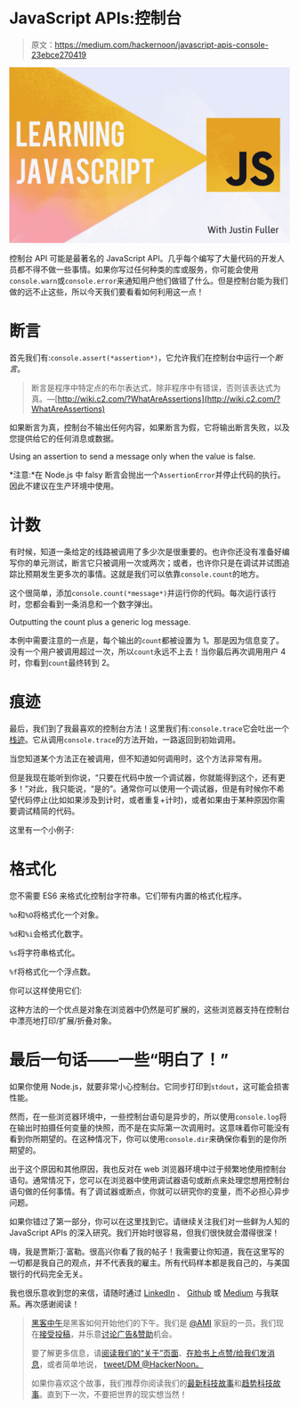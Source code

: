 # JavaScript APIs:控制台

> 原文：<https://medium.com/hackernoon/javascript-apis-console-23ebce270419>

![](img/0ddfa42e98623547b528146159217e0c.png)

控制台 API 可能是最著名的 JavaScript API。几乎每个编写了大量代码的开发人员都不得不做一些事情。如果你写过任何种类的库或服务，你可能会使用`console.warn`或`console.error`来通知用户他们做错了什么。但是控制台能为我们做的远不止这些，所以今天我们要看看如何利用这一点！

# **断言**

首先我们有:`console.assert(*assertion*)`，它允许我们在控制台中运行一个*断言*。

> 断言是程序中特定点的布尔表达式，除非程序中有错误，否则该表达式为真。—[http://wiki.c2.com/?WhatAreAssertions](http://wiki.c2.com/?WhatAreAssertions)

如果断言为真，控制台不输出任何内容，如果断言为假，它将输出断言失败，以及您提供给它的任何消息或数据。

Using an assertion to send a message only when the value is false.

*注意:*在 Node.js 中 falsy 断言会抛出一个`AssertionError`并停止代码的执行。因此不建议在生产环境中使用。

# **计数**

有时候，知道一条给定的线路被调用了多少次是很重要的。也许你还没有准备好编写你的单元测试，断言它只被调用一次或两次；或者，也许你只是在调试并试图追踪比预期发生更多次的事情。这就是我们可以依靠`console.count`的地方。

这个很简单，添加`console.count(*message*)`并运行你的代码。每次运行该行时，您都会看到一条消息和一个数字弹出。

Outputting the count plus a generic log message.

本例中需要注意的一点是，每个输出的`count`都被设置为 1。那是因为信息变了。没有一个用户被调用超过一次，所以`count`永远不上去！当你最后再次调用用户 4 时，你看到`count`最终转到 2。

# **痕迹**

最后，我们到了我最喜欢的控制台方法！这里我们有:`console.trace`它会吐出一个[栈迹](https://developer.mozilla.org/en-US/docs/Web/API/console#Stack_traces)。它从调用`console.trace`的方法开始，一路返回到初始调用。

当您知道某个方法正在被调用，但不知道如何调用时，这个方法非常有用。

但是我现在能听到你说，“只要在代码中放一个调试器，你就能得到这个，还有更多！”对此，我只能说，“是的”。通常你可以使用一个调试器，但是有时候你不希望代码停止(比如如果涉及到计时，或者重复+计时)，或者如果由于某种原因你需要调试精简的代码。

这里有一个小例子:

# **格式化**

您不需要 ES6 来格式化控制台字符串。它们带有内置的格式化程序。

`%o`和`%O`将格式化一个对象。

`%d`和`%i`会格式化数字。

`%s`将字符串格式化。

`%f`将格式化一个浮点数。

你可以这样使用它们:

这种方法的一个优点是对象在浏览器中仍然是可扩展的，这些浏览器支持在控制台中漂亮地打印/扩展/折叠对象。

# 最后一句话——一些“明白了！”

如果你使用 Node.js，就要非常小心控制台。它同步打印到`stdout`，这可能会损害性能。

然而，在一些浏览器环境中，一些控制台语句是异步的，所以使用`console.log`将在输出时拍摄任何变量的快照，而不是在实际第一次调用时。这意味着你可能没有看到你所期望的。在这种情况下，你可以使用`console.dir`来确保你看到的是你所期望的。

出于这个原因和其他原因，我也反对在 web 浏览器环境中过于频繁地使用控制台语句。通常情况下，您可以在浏览器中使用调试器语句或断点来处理您想用控制台语句做的任何事情。有了调试器或断点，你就可以研究你的变量，而不必担心异步问题。

如果你错过了第一部分，你可以在这里找到它。请继续关注我们对一些鲜为人知的 JavaScript APIs 的深入研究。我们开始时很容易，但我们很快就会潜得很深！

嗨，我是贾斯汀·富勒。很高兴你看了我的帖子！我需要让你知道，我在这里写的一切都是我自己的观点，并不代表我的雇主。所有代码样本都是我自己的，与美国银行的代码完全无关。

我也很乐意收到您的来信，请随时通过 [LinkedIn](https://www.linkedin.com/in/justin-fuller-8726b2b1/) 、 [Github](https://github.com/justindfuller) 或 [Medium](/@justindanielfuller) 与我联系。再次感谢阅读！

> [黑客中午](http://bit.ly/Hackernoon)是黑客如何开始他们的下午。我们是 [@AMI](http://bit.ly/atAMIatAMI) 家庭的一员。我们现在[接受投稿](http://bit.ly/hackernoonsubmission)，并乐意[讨论广告&赞助](mailto:partners@amipublications.com)机会。
> 
> 要了解更多信息，请[阅读我们的“关于”页面](https://goo.gl/4ofytp)、[在脸书上点赞/给我们发消息](http://bit.ly/HackernoonFB)，或者简单地说， [tweet/DM @HackerNoon。](https://goo.gl/k7XYbx)
> 
> 如果你喜欢这个故事，我们推荐你阅读我们的[最新科技故事](http://bit.ly/hackernoonlatestt)和[趋势科技故事](https://hackernoon.com/trending)。直到下一次，不要把世界的现实想当然！